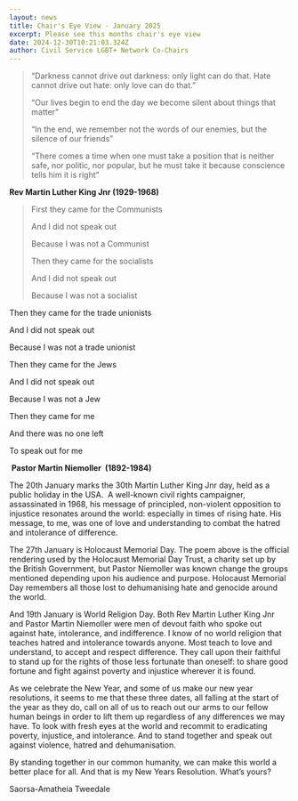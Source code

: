 ```yaml
---
layout: news
title: Chair's Eye View - January 2025
excerpt: Please see this months chair's eye view
date: 2024-12-30T10:21:03.324Z
author: Civil Service LGBT+ Network Co-Chairs
---
```

> “Darkness cannot drive out darkness: only light can do that. Hate cannot drive out hate: only love can do that.”
>
> “Our lives begin to end the day we become silent about things that matter”
>
> “In the end, we remember not the words of our enemies, but the silence of our friends”
>
> “There comes a time when one must take a position that is neither safe, nor politic, nor popular, but he must take it because conscience tells him it is right”

**Rev Martin Luther King Jnr (1929-1968)**

> First they came for the Communists
>
> And I did not speak out
>
> Because I was not a Communist
>
>
>
> Then they came for the socialists
>
> And I did not speak out
>
> Because I was not a socialist

Then they came for the trade unionists

And I did not speak out

Because I was not a trade unionist



Then they came for the Jews

And I did not speak out

Because I was not a Jew



Then they came for me

And there was no one left

To speak out for me

 **Pastor Martin Niemoller  (1892-1984)**

The 20th January marks the 30th Martin Luther King Jnr day, held as a public holiday in the USA.  A well-known civil rights campaigner, assassinated in 1968, his message of principled, non-violent opposition to injustice resonates around the world: especially in times of rising hate. His message, to me, was one of love and understanding to combat the hatred and intolerance of difference.

The 27th January is Holocaust Memorial Day. The poem above is the official rendering used by the Holocaust Memorial Day Trust, a charity set up by the British Government, but Pastor Niemoller was known change the groups mentioned depending upon his audience and purpose. Holocaust Memorial Day remembers all those lost to dehumanising hate and genocide around the world.

And 19th January is World Religion Day. Both Rev Martin Luther King Jnr and Pastor Martin Niemoller were men of devout faith who spoke out against hate, intolerance, and indifference. I know of no world religion that teaches hatred and intolerance towards anyone. Most teach to love and understand, to accept and respect difference. They call upon their faithful to stand up for the rights of those less fortunate than oneself: to share good fortune and fight against poverty and injustice wherever it is found.

As we celebrate the New Year, and some of us make our new year resolutions, it seems to me that these three dates, all falling at the start of the year as they do, call on all of us to reach out our arms to our fellow human beings in order to lift them up regardless of any differences we may have. To look with fresh eyes at the world and recommit to eradicating poverty, injustice, and intolerance. And to stand together and speak out against violence, hatred and dehumanisation.

By standing together in our common humanity, we can make this world a better place for all. And that is my New Years Resolution. What’s yours?

Saorsa-Amatheia Tweedale